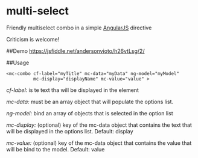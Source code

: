 # multi-select
Friendly multiselect combo in a simple [AngularJS](http://angularjs.org/) directive

Criticism is welcome!

##Demo
https://jsfiddle.net/andersonvioto/h26vtLsg/2/

##Usage
```
<mc-combo cf-label="myTitle" mc-data="myData" ng-model="myModel" 
          mc-display="displayName" mc-value="value" >
```

*cf-label:* is te text tha will be displayed in the element

*mc-data:* must be an array object that will populate the options list.

*ng-model:* bind an array of objects that is selected in the option list

*mc-display:* (optional) key of the mc-data object that contains the text that will be displayed in the options list. Default: display

*mc-value:* (optional) key of the mc-data object that contains the value that will be bind to the model. Default: value
